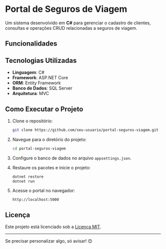 # Portal de Seguros de Viagem  
Um sistema desenvolvido em **C#** para gerenciar o cadastro de clientes, consultas e operações CRUD relacionadas a seguros de viagem.  
## Funcionalidades  

## Tecnologias Utilizadas  
- **Linguagem**: C#  
- **Framework**: ASP.NET Core  
- **ORM**: Entity Framework  
- **Banco de Dados**: SQL Server  
- **Arquitetura**: MVC  

## Como Executar o Projeto  

1. Clone o repositório:  
   ```bash  
   git clone https://github.com/seu-usuario/portal-seguros-viagem.git  
   ```  

2. Navegue para o diretório do projeto:  
   ```bash  
   cd portal-seguros-viagem  
   ```  

3. Configure o banco de dados no arquivo `appsettings.json`.  

4. Restaure os pacotes e inicie o projeto:  
   ```bash  
   dotnet restore  
   dotnet run  
   ```  

5. Acesse o portal no navegador:  
   ```
   http://localhost:5000  
   ```  

## Licença  
Este projeto está licenciado sob a [Licença MIT](LICENSE).  

---

Se precisar personalizar algo, só avisar! 😊
